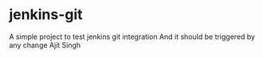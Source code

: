 # jenkins-git

A simple project to test jenkins git integration
And it should be triggered by any change
Ajit Singh

